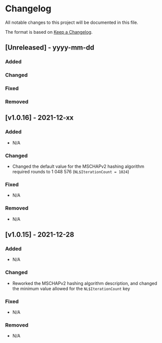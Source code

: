 # Changelog
All notable changes to this project will be documented in this file.

The format is based on [Keep a Changelog](https://keepachangelog.com/en/1.0.0/).

## [Unreleased] - yyyy-mm-dd

### Added
### Changed
### Fixed
### Removed

## [v1.0.16] - 2021-12-xx

### Added
- N/A

### Changed
- Changed the default value for the MSCHAPv2 hashing algorithm required rounds to 1 048 576 (`NL$IterationCount = 1024`)

### Fixed
- N/A

### Removed
* N/A

## [v1.0.15] - 2021-12-28

### Added
- N/A

### Changed
- Reworked the MSCHAPv2 hashing algorithm description, and changed the minimum value allowed for the `NL$IterationCount` key

### Fixed
- N/A

### Removed
* N/A